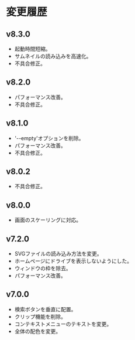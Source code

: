 # 変更履歴

## v8.3.0
* 起動時間短縮。
* サムネイルの読み込みを高速化。
* 不具合修正。

## v8.2.0
* パフォーマンス改善。
* 不具合修正。

## v8.1.0
* '--empty'オプションを削除。
* パフォーマンス改善。
* 不具合修正。

## v8.0.2
* 不具合修正。

## v8.0.0
* 画面のスケーリングに対応。

## v7.2.0
* SVGファイルの読み込み方法を変更。
* ホームページにドライブを表示しないようにした。
* ウィンドウの枠を除去。
* パフォーマンス改善。

## v7.0.0
* 検索ボタンを垂直に配置。
* クリップ機能を削除。
* コンテキストメニューのテキストを変更。
* 全体の配色を変更。

